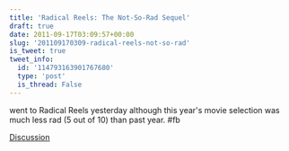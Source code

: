 ```yaml
---
title: 'Radical Reels: The Not-So-Rad Sequel'
draft: true
date: 2011-09-17T03:09:57+00:00
slug: '201109170309-radical-reels-not-so-rad'
is_tweet: true
tweet_info:
  id: '114793163901767680'
  type: 'post'
  is_thread: False
---
```




went to Radical Reels yesterday although this year's movie selection was much less rad (5 out of 10) than past year. #fb

[Discussion](https://x.com/sytelus/status/114793163901767680)
